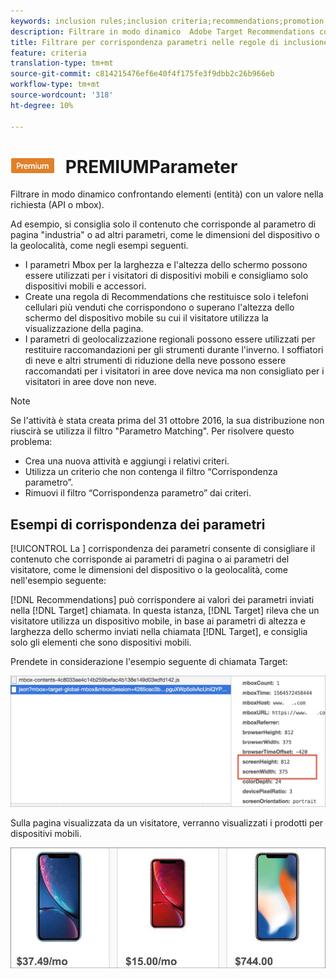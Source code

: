 ```yaml
---
keywords: inclusion rules;inclusion criteria;recommendations;promotion;promotions;dynamic filtering;dynamic;parameter matching
description: Filtrare in modo dinamico  Adobe Target Recommendations confrontando elementi (entità) con un valore nella richiesta (API o mbox).
title: Filtrare per corrispondenza parametri nelle regole di inclusione dinamica in  Adobe Target Recommendations
feature: criteria
translation-type: tm+mt
source-git-commit: c814215476ef6e40f4f175fe3f9dbb2c26b966eb
workflow-type: tm+mt
source-wordcount: '318'
ht-degree: 10%

---
```



# ![Corrispondenza ](/help/assets/premium.png) PREMIUMParameter

Filtrare in modo dinamico confrontando elementi (entità) con un valore nella richiesta (API o mbox).

Ad esempio, si consiglia solo il contenuto che corrisponde al parametro di pagina &quot;industria&quot; o ad altri parametri, come le dimensioni del dispositivo o la geolocalità, come negli esempi seguenti.

* I parametri Mbox per la larghezza e l&#39;altezza dello schermo possono essere utilizzati per i visitatori di dispositivi mobili e consigliamo solo dispositivi mobili e accessori.
* Create una regola di Recommendations che restituisce solo i telefoni cellulari più venduti che corrispondono o superano l&#39;altezza dello schermo del dispositivo mobile su cui il visitatore utilizza la visualizzazione della pagina.
* I parametri di geolocalizzazione regionali possono essere utilizzati per restituire raccomandazioni per gli strumenti durante l&#39;inverno. I soffiatori di neve e altri strumenti di riduzione della neve possono essere raccomandati per i visitatori in aree dove nevica ma non consigliato per i visitatori in aree dove non neve.

>[!NOTE]
>
>Se l&#39;attività è stata creata prima del 31 ottobre 2016, la sua distribuzione non riuscirà se utilizza il filtro &quot;Parametro Matching&quot;. Per risolvere questo problema:
>
>* Crea una nuova attività e aggiungi i relativi criteri.
>* Utilizza un criterio che non contenga il filtro “Corrispondenza parametro”.
>* Rimuovi il filtro “Corrispondenza parametro” dai criteri.


## Esempi di corrispondenza dei parametri

[!UICONTROL La ] corrispondenza dei parametri consente di consigliare il contenuto che corrisponde ai parametri di pagina o ai parametri del visitatore, come le dimensioni del dispositivo o la geolocalità, come nell&#39;esempio seguente:

[!DNL Recommendations] può corrispondere ai valori dei parametri inviati nella  [!DNL Target] chiamata. In questa istanza, [!DNL Target] rileva che un visitatore utilizza un dispositivo mobile, in base ai parametri di altezza e larghezza dello schermo inviati nella chiamata [!DNL Target], e consiglia solo gli elementi che sono dispositivi mobili.

Prendete in considerazione l&#39;esempio seguente di chiamata Target:

![Chiamata Target](/help/c-recommendations/c-algorithms/assets/example-target-call-2.png)

Sulla pagina visualizzata da un visitatore, verranno visualizzati i prodotti per dispositivi mobili.

![Prodotti per dispositivi mobili](/help/c-recommendations/c-algorithms/assets/phones.png)
